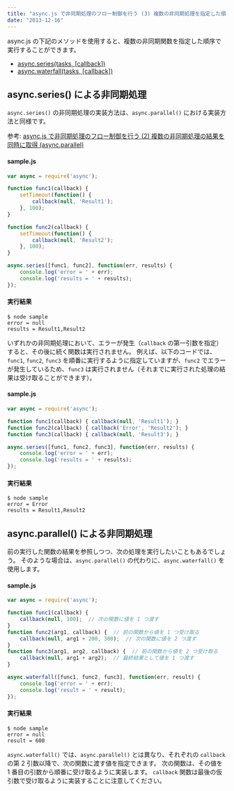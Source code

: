 ```yaml
---
title: "async.js で非同期処理のフロー制御を行う (3) 複数の非同期処理を指定した順に実行する (async.series, async.waterfall)"
date: "2013-12-16"
---
```



async.js の下記のメソッドを使用すると、複数の非同期関数を指定した順序で実行することができます。

* [async.series(tasks, [callback])](http://caolan.github.io/async/docs.html#.series)
* [async.waterfall(tasks, [callback])](http://caolan.github.io/async/docs.html#.waterfall)


async.series() による非同期処理
----

`async.series()` の非同期処理の実装方法は、`async.parallel()` における実装方法と同様です。

参考: [async.js で非同期処理のフロー制御を行う (2) 複数の非同期処理の結果を同時に取得 (async.parallel)](async-js2.html)


#### sample.js

```javascript
var async = require('async');

function func1(callback) {
    setTimeout(function() {
        callback(null, 'Result1');
    }, 100);
}

function func2(callback) {
    setTimeout(function() {
        callback(null, 'Result2');
    }, 100);
}

async.series([func1, func2], function(err, results) {
    console.log('error = ' + err);
    console.log('results = ' + results);
});
```

#### 実行結果

```
$ node sample
error = null
results = Result1,Result2
```

いずれかの非同期処理において、エラーが発生（`callback` の第一引数を指定）すると、その後に続く関数は実行されません。
例えば、以下のコードでは、`func1`, `func2`, `func3` を順番に実行するように指定していますが、`func2` でエラーが発生しているため、`func3` は実行されません（それまでに実行された処理の結果は受け取ることができます）。

#### sample.js

```javascript
var async = require('async');

function func1(callback) { callback(null, 'Result1'); }
function func2(callback) { callback('Error', 'Result2'); }
function func3(callback) { callback(null, 'Result3'); }

async.series([func1, func2, func3], function(err, results) {
    console.log('error = ' + err);
    console.log('results = ' + results);
});
```

#### 実行結果

```
$ node sample
error = Error
results = Result1,Result2
```


async.parallel() による非同期処理
----

前の実行した関数の結果を参照しつつ、次の処理を実行したいこともあるでしょう。
そのような場合は、`async.parallel()` の代わりに、`async.waterfall()` を使用します。

#### sample.js

```javascript
var async = require('async');

function func1(callback) {
    callback(null, 100);  // 次の関数に値を 1 つ渡す
}
function func2(arg1, callback) {  // 前の関数から値を 1 つ受け取る
    callback(null, arg1 + 200, 300);  // 次の関数に値を 2 つ渡す
}
function func3(arg1, arg2, callback) {  // 前の関数から値を 2 つ受け取る
    callback(null, arg1 + arg2);  // 最終結果として値を 1 つ渡す
}

async.waterfall([func1, func2, func3], function(err, result) {
    console.log('error = ' + err);
    console.log('result = ' + result);
});
```

#### 実行結果

```
$ node sample
error = null
result = 600
```

`async.waterfall()` では、`async.parallel()` とは異なり、それぞれの `callback` の第 2 引数以降で、次の関数に渡す値を指定できます。
次の関数は、その値を 1 番目の引数から順番に受け取るように実装します。
`callback` 関数は最後の仮引数で受け取るように実装することに注意してください。

